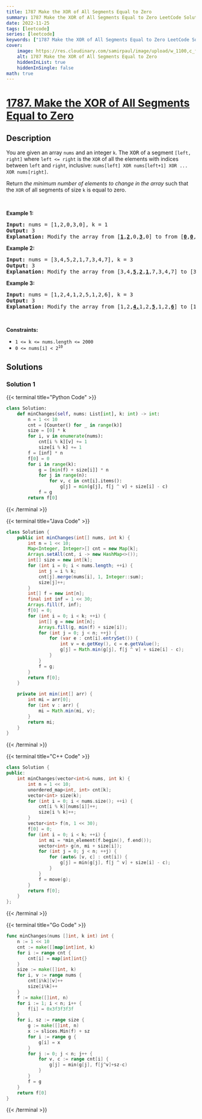 ```yaml
---
title: 1787 Make the XOR of All Segments Equal to Zero
summary: 1787 Make the XOR of All Segments Equal to Zero LeetCode Solution Explained
date: 2022-11-25
tags: [leetcode]
series: [leetcode]
keywords: ["1787 Make the XOR of All Segments Equal to Zero LeetCode Solution Explained in all languages", "1787 Make the XOR of All Segments Equal to Zero", "LeetCode", "leetcode solution in Python3 C++ Java Go PHP Ruby Swift TypeScript Rust C# JavaScript C", "GeeksforGeeks", "InterviewBit", "Coding Ninjas", "HackerRank", "HackerEarth", "CodeChef", "TopCoder", "AlgoExpert", "freeCodeCamp", "Codeforces", "GitHub", "AtCoder", "Samir Paul"]
cover:
    image: https://res.cloudinary.com/samirpaul/image/upload/w_1100,c_fit,co_rgb:FFFFFF,l_text:Arial_75_bold:1787 Make the XOR of All Segments Equal to Zero - Solution Explained/problem-solving.webp
    alt: 1787 Make the XOR of All Segments Equal to Zero
    hiddenInList: true
    hiddenInSingle: false
math: true
---
```



# [1787. Make the XOR of All Segments Equal to Zero](https://leetcode.com/problems/make-the-xor-of-all-segments-equal-to-zero)


## Description

<p>You are given an array <code>nums</code>​​​ and an integer <code>k</code>​​​​​. The <font face="monospace">XOR</font> of a segment <code>[left, right]</code> where <code>left &lt;= right</code> is the <code>XOR</code> of all the elements with indices between <code>left</code> and <code>right</code>, inclusive: <code>nums[left] XOR nums[left+1] XOR ... XOR nums[right]</code>.</p>

<p>Return <em>the minimum number of elements to change in the array </em>such that the <code>XOR</code> of all segments of size <code>k</code>​​​​​​ is equal to zero.</p>

<p>&nbsp;</p>
<p><strong class="example">Example 1:</strong></p>

<pre>
<strong>Input:</strong> nums = [1,2,0,3,0], k = 1
<strong>Output:</strong> 3
<strong>Explanation: </strong>Modify the array from [<u><strong>1</strong></u>,<u><strong>2</strong></u>,0,<u><strong>3</strong></u>,0] to from [<u><strong>0</strong></u>,<u><strong>0</strong></u>,0,<u><strong>0</strong></u>,0].
</pre>

<p><strong class="example">Example 2:</strong></p>

<pre>
<strong>Input:</strong> nums = [3,4,5,2,1,7,3,4,7], k = 3
<strong>Output:</strong> 3
<strong>Explanation: </strong>Modify the array from [3,4,<strong><u>5</u></strong>,<strong><u>2</u></strong>,<strong><u>1</u></strong>,7,3,4,7] to [3,4,<strong><u>7</u></strong>,<strong><u>3</u></strong>,<strong><u>4</u></strong>,7,3,4,7].
</pre>

<p><strong class="example">Example 3:</strong></p>

<pre>
<strong>Input:</strong> nums = [1,2,4,1,2,5,1,2,6], k = 3
<strong>Output:</strong> 3
<strong>Explanation: </strong>Modify the array from [1,2,<strong><u>4,</u></strong>1,2,<strong><u>5</u></strong>,1,2,<strong><u>6</u></strong>] to [1,2,<strong><u>3</u></strong>,1,2,<strong><u>3</u></strong>,1,2,<strong><u>3</u></strong>].</pre>

<p>&nbsp;</p>
<p><strong>Constraints:</strong></p>

<ul>
	<li><code>1 &lt;= k &lt;= nums.length &lt;= 2000</code></li>
	<li><code>​​​​​​0 &lt;= nums[i] &lt; 2<sup>10</sup></code></li>
</ul>

## Solutions

### Solution 1

<!-- tabs:start -->

{{< terminal title="Python Code" >}}
```python
class Solution:
    def minChanges(self, nums: List[int], k: int) -> int:
        n = 1 << 10
        cnt = [Counter() for _ in range(k)]
        size = [0] * k
        for i, v in enumerate(nums):
            cnt[i % k][v] += 1
            size[i % k] += 1
        f = [inf] * n
        f[0] = 0
        for i in range(k):
            g = [min(f) + size[i]] * n
            for j in range(n):
                for v, c in cnt[i].items():
                    g[j] = min(g[j], f[j ^ v] + size[i] - c)
            f = g
        return f[0]
```
{{< /terminal >}}

{{< terminal title="Java Code" >}}
```java
class Solution {
    public int minChanges(int[] nums, int k) {
        int n = 1 << 10;
        Map<Integer, Integer>[] cnt = new Map[k];
        Arrays.setAll(cnt, i -> new HashMap<>());
        int[] size = new int[k];
        for (int i = 0; i < nums.length; ++i) {
            int j = i % k;
            cnt[j].merge(nums[i], 1, Integer::sum);
            size[j]++;
        }
        int[] f = new int[n];
        final int inf = 1 << 30;
        Arrays.fill(f, inf);
        f[0] = 0;
        for (int i = 0; i < k; ++i) {
            int[] g = new int[n];
            Arrays.fill(g, min(f) + size[i]);
            for (int j = 0; j < n; ++j) {
                for (var e : cnt[i].entrySet()) {
                    int v = e.getKey(), c = e.getValue();
                    g[j] = Math.min(g[j], f[j ^ v] + size[i] - c);
                }
            }
            f = g;
        }
        return f[0];
    }

    private int min(int[] arr) {
        int mi = arr[0];
        for (int v : arr) {
            mi = Math.min(mi, v);
        }
        return mi;
    }
}
```
{{< /terminal >}}

{{< terminal title="C++ Code" >}}
```cpp
class Solution {
public:
    int minChanges(vector<int>& nums, int k) {
        int n = 1 << 10;
        unordered_map<int, int> cnt[k];
        vector<int> size(k);
        for (int i = 0; i < nums.size(); ++i) {
            cnt[i % k][nums[i]]++;
            size[i % k]++;
        }
        vector<int> f(n, 1 << 30);
        f[0] = 0;
        for (int i = 0; i < k; ++i) {
            int mi = *min_element(f.begin(), f.end());
            vector<int> g(n, mi + size[i]);
            for (int j = 0; j < n; ++j) {
                for (auto& [v, c] : cnt[i]) {
                    g[j] = min(g[j], f[j ^ v] + size[i] - c);
                }
            }
            f = move(g);
        }
        return f[0];
    }
};
```
{{< /terminal >}}

{{< terminal title="Go Code" >}}
```go
func minChanges(nums []int, k int) int {
	n := 1 << 10
	cnt := make([]map[int]int, k)
	for i := range cnt {
		cnt[i] = map[int]int{}
	}
	size := make([]int, k)
	for i, v := range nums {
		cnt[i%k][v]++
		size[i%k]++
	}
	f := make([]int, n)
	for i := 1; i < n; i++ {
		f[i] = 0x3f3f3f3f
	}
	for i, sz := range size {
		g := make([]int, n)
		x := slices.Min(f) + sz
		for i := range g {
			g[i] = x
		}
		for j := 0; j < n; j++ {
			for v, c := range cnt[i] {
				g[j] = min(g[j], f[j^v]+sz-c)
			}
		}
		f = g
	}
	return f[0]
}
```
{{< /terminal >}}

<!-- tabs:end -->

<!-- end -->
